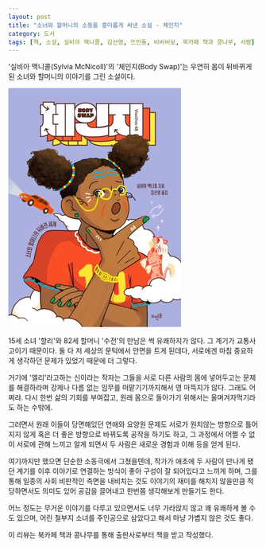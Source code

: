 ```yaml
---
layout: post
title: "소녀와 할머니의 소동을 흥미롭게 써낸 소설 - 체인지"
category: 도서
tags: [책, 소설, 실비아 맥니콜, 김선영, 뜨인돌, 비바비보, 북카페 책과 콩나무, 서평]
---
```


'실비아 맥니콜(Sylvia McNicoll)'의
'체인지(Body Swap)'는
우연히 몸이 뒤바뀌게 된 소녀와 할머니의 이야기를 그린 소설이다.

![표지](/images/book/body-swap-book-h480.jpg)

15세 소녀 '할리'와 82세 할머니 '수전'의 만남은 썩 유쾌하지가 않다.
그 계기가 교통사고이기 때문이다.
둘 다 저 세상의 문턱에서 안면을 트게 된데다,
서로에겐 마침 중요하게 생각하던 문제가 있었기 때문에 더 그렇다.

거기에 '엘리'라고하는 신이라는 작자는
그들을 서로 다른 사람의 몸에 넣어두고는
문제를 해결하라며 강제나 다름 없는 임무를 떠맡기기까지해서 영 마뜩지가 않다.
그래도 어쩌랴.
다시 한번 삶의 기회를 부여잡고,
원래 몸으로 돌아가기 위해서는 울며겨자먹기라도 하는 수밖에.

그러면서 원래 이들이 당면해있던 연애와 요양원 문제도
서로가 원치않는 방향으로 틀어지지 않게 혹은 더 좋은 방향으로 바뀌도록 공작을 하기도 하고,
그 과정에서 어쩔 수 없이 서로에 관해 느끼고 알게 되면서
두 사람은 새로운 경험과 이해 등을 얻게 된다.

여기까지만 했으면 단순한 소동극에서 그쳤을텐데,
작가가 애초에 두 사람이 만나게 됐던 계기를 이후 이야기로 연결하는 방식이 좋아 구성이 잘 되어있다고 느끼게 하며,
그를 통해 일종의 사회 비판적인 측면을 내비치는 것도
이야기의 재미를 해치지 않을만큼 적당하면서도 의미도 있어
공감을 끌어내고 한번쯤 생각해보게 만들기도 한다.

어느 정도는 무거운 이야기를 다루고 있으면서도 너무 가라앉지 않고 꽤 유쾌하게 볼 수도 있으며,
어린 철부지 소녀를 주인공으로 삼았다고 해서 마냥 가볍지 않은 것도 좋다.



<div class="im im-info">
이 리뷰는 북카페 책과 콩나무를 통해 출판사로부터 책을 받고 작성했다.
</div>
